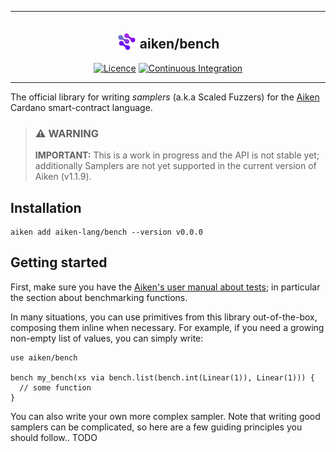 <div align="center">
  <hr />
    <h2 align="center" style="border-bottom: none"><img style="position: relative; top: 0.25rem;" src="https://raw.githubusercontent.com/aiken-lang/branding/main/assets/icon.png" alt="Aiken" height="30" /> aiken/bench</h2>

[![Licence](https://img.shields.io/github/license/aiken-lang/bench?style=for-the-badge)](https://github.com/aiken-lang/bench/blob/main/LICENSE)
[![Continuous Integration](https://img.shields.io/github/actions/workflow/status/aiken-lang/bench/continuous-integration.yml?style=for-the-badge)](https://github.com/aiken-lang/bench/actions/workflows/continuous-integration.yml)
  <hr/>
</div>

The official library for writing _samplers_ (a.k.a Scaled Fuzzers) for the [Aiken](https://aiken-lang.org) Cardano smart-contract language.

> ### ⚠️ WARNING
> 
> **IMPORTANT:** This is a work in progress and the API is not stable yet; additionally Samplers are not yet supported in the current version of Aiken (v1.1.9).

## Installation

```
aiken add aiken-lang/bench --version v0.0.0
```

## Getting started

First, make sure you have the [Aiken's user manual about tests](https://aiken-lang.org/language-tour/tests#property-based-test); in particular the section about benchmarking functions.

In many situations, you can use primitives from this library out-of-the-box, composing them inline when necessary. For example, if you need a growing non-empty list of values, you can simply write:

```
use aiken/bench

bench my_bench(xs via bench.list(bench.int(Linear(1)), Linear(1))) {
  // some function
}
```

You can also write your own more complex sampler. Note that writing good samplers can be complicated, so here are a few guiding principles you should follow.. TODO